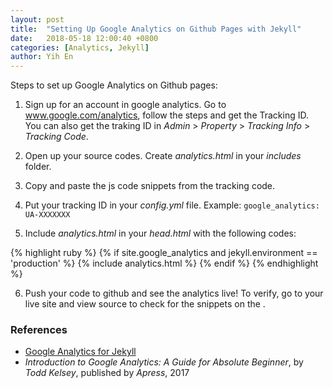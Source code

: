 ```yaml
---
layout: post
title:  "Setting Up Google Analytics on Github Pages with Jekyll"
date:   2018-05-18 12:00:40 +0800
categories: [Analytics, Jekyll]
author: Yih En
---
```


Steps to set up Google Analytics on Github pages:

1. Sign up for an account in google analytics. Go to www.google.com/analytics, follow the steps and get the Tracking ID. You can also get the traking ID in _Admin_ > _Property_ > _Tracking Info_ > _Tracking Code_.

2. Open up your source codes. Create _analytics.html_ in your _includes_ folder.

3. Copy and paste the js code snippets from the tracking code.

4. Put your tracking ID in your _config.yml_ file. Example: `google_analytics: UA-XXXXXXX`

5. Include _analytics.html_ in your _head.html_ with the following codes:

{% highlight ruby %}
  {% if site.google_analytics and jekyll.environment == 'production' %}
    {% include analytics.html %}
  {% endif %}
{% endhighlight %}

6. Push your code to github and see the analytics live! To verify, go to your live site and view source to check for the snippets on the <head>.

### References
- [Google Analytics for Jekyll](https://desiredpersona.com/google-analytics-jekyll/)
- _Introduction to Google Analytics: A Guide for Absolute Beginner_, by _Todd Kelsey_, published by _Apress_, 2017
